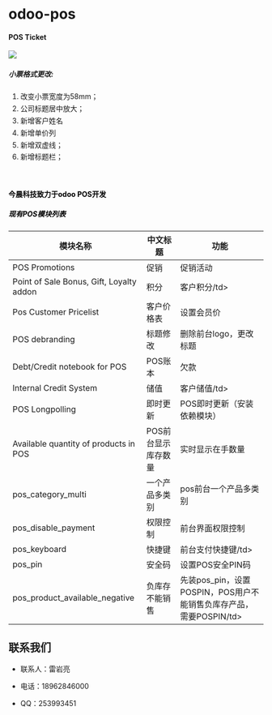 # odoo-pos

<?xml version="1.0" encoding="utf-8"?>
<section class="oe_container">
    <div class="oe_row oe_spaced">
        <div class="oe_span12">
            <h4 class="oe_slogan">POS Ticket</h4>
        </div>
        <div class="oe_span4">
            <div class="oe_demo oe_picture oe_screenshot">
                    <img src="ticket.png">
            </div>
        </div>
        <div class="oe_span6">
            <p class='oe_mt32'>
                <td style="padding-left: 15px;">
                    <div class="oe_author">
                <h5>小票格式更改:</h5>
                        <div class="col-md-8">
               <ol style="line-height: 1.7;">
                     <li>改变小票宽度为58mm；</li>
                     <li>公司标题居中放大；</li>
                     <li>新增客户姓名</li>
                     <li>新增单价列</li>
                     <li>新增双虚线；</li>
                     <li>新增标题栏；</li>
                </ol>
                        </div>
                    </div>
                </td>
            </p>
        </div>
    </div>
</section>


<section class="oe_container">
    <div class="oe_row oe_spaced">
        <div class="oe_span12">
            <br/>
        <h4 class="oe_slogan" style="color:000000;">今晨科技致力于odoo POS开发 </h4>
        <h5 class="oe_slogan" style="color:000000;">现有POS模块列表</h5>
        </div>
    </div>
</section>
<body>
 <table class="table table-bordered">
   <thead>
     <tr>
       <th>模块名称</th>
       <th>中文标题</th>
       <th>功能</th>
     </tr>
   </thead>
   <tbody>
     <tr>
       <td>POS Promotions</td>
       <td>促销</td>
       <td>促销活动</td>
     </tr>
     <tr>
       <td>Point of Sale Bonus, Gift, Loyalty addon</td>
       <td>积分</td>
       <td>客户积分/td>
     </tr>
     <tr>
       <td>Pos Customer Pricelist</td>
       <td>客户价格表</td>
       <td>设置会员价</td>
     </tr>
     <tr>
       <td>POS debranding</td>
       <td>标题修改</td>
       <td>删除前台logo，更改标题</td>
     </tr>
     <tr>
       <td>Debt/Credit notebook for POS</td>
       <td>POS账本</td>
       <td>欠款</td>
     </tr>
     <tr>
       <td>Internal Credit System</td>
       <td>储值</td>
       <td>客户储值/td>
     </tr>
     <tr>
       <td>POS Longpolling</td>
       <td>即时更新</td>
       <td>POS即时更新（安装依赖模块）</td>
     </tr>
     <tr>
       <td>Available quantity of products in POS</td>
       <td>POS前台显示库存数量</td>
       <td>实时显示在手数量</td>
     </tr>
        <tr>
       <td>pos_category_multi</td>
       <td>一个产品多类别</td>
       <td>pos前台一个产品多类别</td>
     </tr>
     <tr>
       <td>pos_disable_payment</td>
       <td>权限控制</td>
       <td>前台界面权限控制</td>
     </tr>
     <tr>
       <td>pos_keyboard</td>
       <td>快捷键</td>
       <td>前台支付快捷键/td>
     </tr>
     <tr>
       <td>pos_pin</td>
       <td>安全码</td>
       <td>设置POS安全PIN码</td>
     </tr>
     <tr>
       <td>pos_product_available_negative</td>
       <td>负库存不能销售</td>
       <td>先装pos_pin，设置POSPIN，POS用户不能销售负库存产品，需要POSPIN/td>
     </tr>
   </tbody>
 </table>
</body>

<section class="oe_container">
    <div class="oe_row oe_spaced">
        <div class="oe_span8">
            <h2>联系我们</h2>
            <ul>
                <li>联系人：雷岩亮</li>
            </ul>
            <ul>
                <li>电话：18962846000</li>
            </ul>
            <ul>
                <li>QQ：253993451</li>
            </ul>
        </div>
    </div>
</section>
